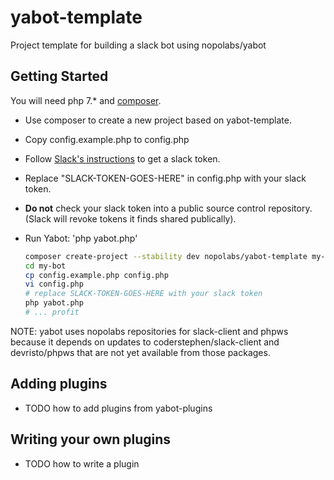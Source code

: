 # yabot-template
Project template for building a slack bot using nopolabs/yabot

## Getting Started

You will need php 7.* and [composer](https://getcomposer.org/download/).

- Use composer to create a new project based on yabot-template.
- Copy config.example.php to config.php
- Follow [Slack's instructions](https://get.slack.help/hc/en-us/articles/215770388) to get a slack token.
- Replace "SLACK-TOKEN-GOES-HERE" in config.php with your slack token.
- **Do not** check your slack token into a public source control repository.<br/>
  (Slack will revoke tokens it finds shared publically).
- Run Yabot: 'php yabot.php'

    ```bash
    composer create-project --stability dev nopolabs/yabot-template my-bot
    cd my-bot
    cp config.example.php config.php
    vi config.php
    # replace SLACK-TOKEN-GOES-HERE with your slack token
    php yabot.php
    # ... profit
    ```
NOTE: yabot uses nopolabs repositories for slack-client and phpws
because it depends on updates to coderstephen/slack-client
and devristo/phpws that are not yet available from those packages.

## Adding plugins

- TODO how to add plugins from yabot-plugins

## Writing your own plugins

- TODO how to write a plugin
